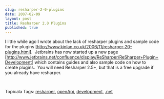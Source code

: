 ```yaml
---
slug: resharper-2-0-plugins
date: 2007-02-09
layout: post
title: Resharper 2.0 Plugins
published: true
---
```

<p>I little while ago I wrote about the lack of resharper plugins and sample code for the plugins [<a href="http://www.kinlan.co.uk/2006/11/resharper-20-plugins.html" title="Resharper Plugin Post" target="_blank">http://www.kinlan.co.uk/2006/11/resharper-20-plugins.html</a>].  Jetbrains has now started up a new page [<a href="http://www.jetbrains.net/confluence/display/ReSharper/ReSharper+Plugin+Development" title="http://www.jetbrains.net/confluence/display/ReSharper/ReSharper+Plugin+Development">http://www.jetbrains.net/confluence/display/ReSharper/ReSharper+Plugin+Development</a>] which contains guides and also sample code on how to create plugins.  You will need Resharper 2.5+, but that is a free upgrade if you already have resharper.</p> <p> </p> <div class="wlWriterSmartContent" style="padding-right: 0px; display: inline; padding-left: 0px; padding-bottom: 0px; margin: 0px; padding-top: 0px;">Topicala Tags: <a href="http:/www.topicala.com/tag/resharper" rel="tag">resharper</a>, <a href="http:/www.topicala.com/tag/openApi" rel="tag">openApi</a>, <a href="http:/www.topicala.com/tag/development" rel="tag">development</a>, <a href="http:/www.topicala.com/tag/.net" rel="tag">.net</a>
</div><div class="blogger-post-footer"><img class="posterous_download_image" src="https://blogger.googleusercontent.com/tracker/8109338-3389098488982518917?l=www.kinlan.co.uk%2Findex.html" height="1" alt="" width="1" /></div>

